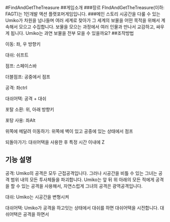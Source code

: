 #FindAndGetTheTreasure
##게임소개
###장르
FIndAndGetTheTreasure(이하: FAGT)는 1인개발 액션 플랫포머게임입니다.
###메인 스토리
시공간을 다룰 수 있는 Umiko가 차원을 넘나들며 여러 세계로 찾아가 그 세계의 보물을 어떤 목적을 위해서 계속해서 모으고 수집합니다. 
보물을 모으는 과정에서 여러 인물과 만나서 교감하고, 싸우게 됩니다.
Umiko는 과연 보물을 전부 모을 수 있을까요?
##조작방법

이동: 좌, 우 방향키

대쉬: 쉬프트

점프: 스페이스바

더블점프: 공중에서 점프

공격: 좌ctrl

대쉬어택: 공격 + 대쉬

포탈 소환: 위, 아래 방향키

포탕 사용: 좌Alt

위쪽에 메달려 이동하기: 위쪽에 벽이 있고 공중에 있는 상태에서 점프

되돌아가기: 대쉬어택을 사용한 후 특정 시간 이내에 Z

## 기능 설명

공격: Umiko의 공격은 모두 근접공격입니다. 그러나 시공간을 비틀 수 있는 그녀는 공격 범위 내의 모든 투사체들을 파괴합니다.
Umiko는 앞 뒤 위 아래의 모든 적에게 공격을 할 수 있는 공격을 사용해서, 자연스럽게 그녀의 공격은 광역공격입니다.

대쉬: Umiko는 시공간을 변형시켜 

대쉬어택: Umiko가 공격을 하고잇는 상태에서 대쉬를 하면 대쉬어택을 시전합니다.
대쉬어택은 공격을 하면서 

